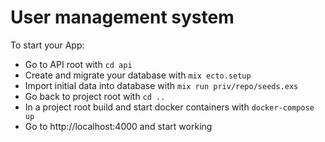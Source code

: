 # User management system

To start your App:

  * Go to API root with `cd api`
  * Create and migrate your database with `mix ecto.setup`
  * Import initial data into database with `mix run priv/repo/seeds.exs`
  * Go back to project root with `cd ..`
  * In a project root build and start docker containers with `docker-compose up`
  * Go to http://localhost:4000 and start working